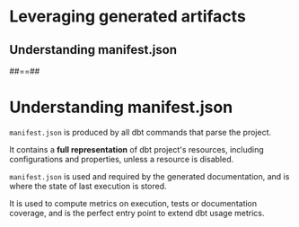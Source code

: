 <!-- .slide: class="transition"-->

# Leveraging generated artifacts

## Understanding manifest.json

##==##

# Understanding manifest.json

`manifest.json` is produced by all dbt commands that parse the project.

It contains a **full representation** of dbt project's resources, including configurations and properties, unless a resource is disabled.

`manifest.json` is used and required by the generated documentation, and is where the state of last execution is stored.

It is used to compute metrics on execution, tests or documentation coverage, and is the perfect entry point to extend dbt usage metrics.
